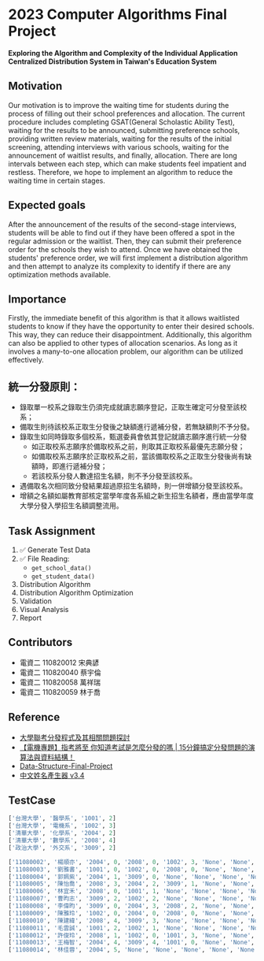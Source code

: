 # 2023 Computer Algorithms Final Project
**Exploring the Algorithm and Complexity of the Individual Application Centralized Distribution System in Taiwan's Education System**

## Motivation
Our motivation is to improve the waiting time for students during the process of filling out their school preferences and allocation. The current procedure includes completing GSAT(General Scholastic Ability Test), waiting for the results to be announced, submitting preference schools, providing written review materials, waiting for the results of the initial screening, attending interviews with various schools, waiting for the announcement of waitlist results, and finally, allocation. There are long intervals between each step, which can make students feel impatient and restless. Therefore, we hope to implement an algorithm to reduce the waiting time in certain stages.
## Expected goals
After the announcement of the results of the second-stage interviews, students will be able to find out if they have been offered a spot in the regular admission or the waitlist. Then, they can submit their preference order for the schools they wish to attend. Once we have obtained the students' preference order, we will first implement a distribution algorithm and then attempt to analyze its complexity to identify if there are any optimization methods available.
## Importance
Firstly, the immediate benefit of this algorithm is that it allows waitlisted students to know if they have the opportunity to enter their desired schools. This way, they can reduce their disappointment. Additionally, this algorithm can also be applied to other types of allocation scenarios. As long as it involves a many-to-one allocation problem, our algorithm can be utilized effectively.

## 統一分發原則：
- 錄取單一校系之錄取生仍須完成就讀志願序登記，正取生確定可分發至該校系；
- 備取生則待該校系正取生分發後之缺額進行遞補分發，若無缺額則不予分發。
- 錄取生如同時錄取多個校系，甄選委員會依其登記就讀志願序進行統一分發
    - 如正取校系志願序於備取校系之前，則取其正取校系最優先志願分發；
    - 如備取校系志願序於正取校系之前，當該備取校系之正取生分發後尚有缺額時，即進行遞補分發；
    - 若該校系分發人數達招生名額，則不予分發至該校系。
- 遇備取名次相同致分發結果超過原招生名額時，則一併增額分發至該校系。
- 增額之名額如屬教育部核定當學年度各系組之新生招生名額者，應由當學年度大學分發入學招生名額調整流用。

## Task Assignment
1. ✅ Generate Test Data
2. ✅ File Reading:
    - `get_school_data()`
    - `get_student_data()`
3. Distribution Algorithm
4. Distribution Algorithm Optimization
5. Validation
6. Visual Analysis
7. Report

## Contributors
- 電資二 110820012 宋典諺
- 電資二 110820040 蔡宇倫
- 電資二 110820058 萬祥瑞
- 電資二 110820059 林于喬

## Reference
- [大學聯考分發程式及其相關問題探討](http://ip194097.ntcu.edu.tw/ungian/Chokphin/Hoagu/hunhoat/hunhoat.htm)
- [【電機專題】指考將至 你知道考試是怎麼分發的嗎 | 15分鐘搞定分發問題的演算法與資料結構！](https://youtu.be/Ss4w4jghqXc)
- [Data-Structure-Final-Project](https://github.com/H-Scorpion/Data-Structure-Final-Project)
- [中文姓名產生器 v3.4](http://www.richyli.com/name/index.asp)

## TestCase
```python
['台灣大學', '醫學系', '1001', 2]
['台灣大學', '電機系', '1002', 3]
['清華大學', '化學系', '2004', 2]
['清華大學', '數學系', '2008', 4]
['政治大學', '外交系', '3009', 2]
```
```python
['11080002', '楊順亦', '2004', 0, '2008', 0, '1002', 3, 'None', 'None', 'None', 'None', 'None', 'None']
['11080003', '劉雅書', '1001', 0, '1002', 0, '2008', 0, 'None', 'None', 'None', 'None', 'None', 'None']
['11080004', '郭姵紫', '2004', 1, '3009', 0, 'None', 'None', 'None', 'None', 'None', 'None', 'None', 'None']
['11080005', '陳怡喬', '2008', 3, '2004', 2, '3009', 1, 'None', 'None', 'None', 'None', 'None', 'None']
['11080006', '林宜禾', '2008', 0, '1001', 1, 'None', 'None', 'None', 'None', 'None', 'None', 'None', 'None']
['11080007', '曹昀志', '3009', 2, '1002', 2, 'None', 'None', 'None', 'None', 'None', 'None', 'None', 'None']
['11080008', '李偉昀', '3009', 0, '2004', 3, '2008', 2, 'None', 'None', 'None', 'None', 'None', 'None']
['11080009', '陳雅玲', '1002', 0, '2004', 0, '2008', 0, 'None', 'None', 'None', 'None', 'None', 'None']
['11080010', '陳建緯', '2008', 4, '3009', 3, 'None', 'None', 'None', 'None', 'None', 'None', 'None', 'None']
['11080011', '毛雲誠', '1001', 2, '1002', 1, 'None', 'None', 'None', 'None', 'None', 'None', 'None', 'None']
['11080012', '許俊玲', '2008', 1, '1002', 0, '1001', 3, 'None', 'None', 'None', 'None', 'None', 'None']
['11080013', '王梅智', '2004', 4, '3009', 4, '1001', 0, 'None', 'None', 'None', 'None', 'None', 'None']
['11080014', '林佳蓉', '2004', 5, 'None', 'None', 'None', 'None', 'None', 'None', 'None', 'None', 'None', 'None']
```